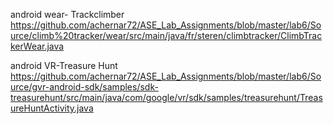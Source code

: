 android wear- Trackclimber
https://github.com/achernar72/ASE_Lab_Assignments/blob/master/lab6/Source/climb%20tracker/wear/src/main/java/fr/steren/climbtracker/ClimbTrackerWear.java


android VR-Treasure Hunt
https://github.com/achernar72/ASE_Lab_Assignments/blob/master/lab6/Source/gvr-android-sdk/samples/sdk-treasurehunt/src/main/java/com/google/vr/sdk/samples/treasurehunt/TreasureHuntActivity.java
